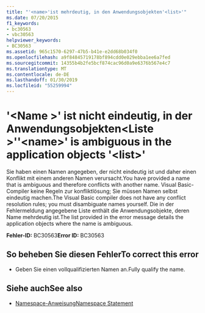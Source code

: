 ```yaml
---
title: "'<name>'ist mehrdeutig, in den Anwendungsobjekten'<list>'"
ms.date: 07/20/2015
f1_keywords:
- bc30563
- vbc30563
helpviewer_keywords:
- BC30563
ms.assetid: 965c1570-6297-47b5-b41e-e2dd68b034f0
ms.openlocfilehash: a9f84845719178bf894cdd0e029ebba1ee6a7fed
ms.sourcegitcommit: 14355b4b2fe5bcf874cac96d0a9e6376b567e4c7
ms.translationtype: MT
ms.contentlocale: de-DE
ms.lasthandoff: 01/30/2019
ms.locfileid: "55259994"
---
```

# <a name="name-is-ambiguous-in-the-application-objects-list"></a><span data-ttu-id="84bdd-103">'\<Name >' ist nicht eindeutig, in der Anwendungsobjekten\<Liste >'</span><span class="sxs-lookup"><span data-stu-id="84bdd-103">'\<name>' is ambiguous in the application objects '\<list>'</span></span>
<span data-ttu-id="84bdd-104">Sie haben einen Namen angegeben, der nicht eindeutig ist und daher einen Konflikt mit einem anderen Namen verursacht.</span><span class="sxs-lookup"><span data-stu-id="84bdd-104">You have provided a name that is ambiguous and therefore conflicts with another name.</span></span> <span data-ttu-id="84bdd-105">Visual Basic-Compiler keine Regeln zur konfliktlösung; Sie müssen Namen selbst eindeutig machen.</span><span class="sxs-lookup"><span data-stu-id="84bdd-105">The Visual Basic compiler does not have any conflict resolution rules; you must disambiguate names yourself.</span></span> <span data-ttu-id="84bdd-106">Die in der Fehlermeldung angegebene Liste enthält die Anwendungsobjekte, deren Name mehrdeutig ist.</span><span class="sxs-lookup"><span data-stu-id="84bdd-106">The list provided in the error message details the application objects where the name is ambiguous.</span></span>  
  
 <span data-ttu-id="84bdd-107">**Fehler-ID:** BC30563</span><span class="sxs-lookup"><span data-stu-id="84bdd-107">**Error ID:** BC30563</span></span>  
  
## <a name="to-correct-this-error"></a><span data-ttu-id="84bdd-108">So beheben Sie diesen Fehler</span><span class="sxs-lookup"><span data-stu-id="84bdd-108">To correct this error</span></span>  
  
-   <span data-ttu-id="84bdd-109">Geben Sie einen vollqualifizierten Namen an.</span><span class="sxs-lookup"><span data-stu-id="84bdd-109">Fully qualify the name.</span></span>  
  
## <a name="see-also"></a><span data-ttu-id="84bdd-110">Siehe auch</span><span class="sxs-lookup"><span data-stu-id="84bdd-110">See also</span></span>
- [<span data-ttu-id="84bdd-111">Namespace-Anweisung</span><span class="sxs-lookup"><span data-stu-id="84bdd-111">Namespace Statement</span></span>](../../visual-basic/language-reference/statements/namespace-statement.md)
